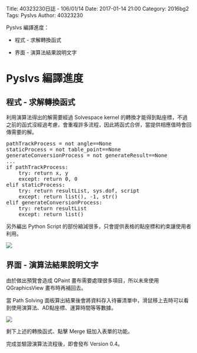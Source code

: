 Title: 40323230日誌 - 106/01/14
Date: 2017-01-14 21:00
Category: 2016bg2
Tags: Pyslvs
Author: 40323230

Pyslvs 編譯進度：

* 程式 - 求解轉換函式

* 界面 - 演算法結果說明文字

<!-- PELICAN_END_SUMMARY -->

Pyslvs 編譯進度
===

程式 - 求解轉換函式
---

利用演算法得出的解需要經過 Solvespace kernel 的轉換才能得到點座標，不過之前的函式沒經過考慮，會重複許多流程，因此將函式合併，當提供相應值時會回傳需要的解。

<pre class="brush: python">
pathTrackProcess = not angle==None
staticProcess = not table_point==None
generateConversionProcess = not generateResult==None
...
if pathTrackProcess:
    try: return x, y
    except: return 0, 0
elif staticProcess:
    try: return resultList, sys.dof, script
    except: return list(), -1, str()
elif generateConversionProcess:
    try: return resultList
    except: return list()
</pre>

另外編出 Python Script 的部份縮減很多，只會提供表格的點座標和約束讓使用者利用。

![](https://raw.githubusercontent.com/coursemdetw/project_site_files/gh-pages/files/2016spring/g2/Python_solvespace/0114_01.jpg)

界面 - 演算法結果說明文字
---

由於做出預覽會造成 QPaint 畫布需要處理很多項目，所以未來使用 QGraphicsView 畫布時再補回去。

當 Path Solving 面板算出結果後會將資料存入待審清單中，滑鼠移上去時可以看到使用演算法、AD點座標、運算時間等等數據。

![](https://raw.githubusercontent.com/coursemdetw/project_site_files/gh-pages/files/2016spring/g2/Python_solvespace/0114_02.jpg)

剩下上述的轉換函式、點擊 Merge 鈕加入表單的功能。

完成並驗證演算法流程後，即會發布 Version 0.4。